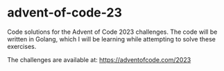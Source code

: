 # advent-of-code-23
Code solutions for the Advent of Code 2023 challenges. The code will be written in Golang, which I will be learning while attempting to solve these exercises.

The challenges are available at: https://adventofcode.com/2023
